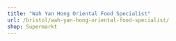 ```yaml
---
title: "Wah Yan Hong Oriental Food Specialist"
url: /bristol/wah-yan-hong-oriental-food-specialist/
shop: Supermarkt
---
```

